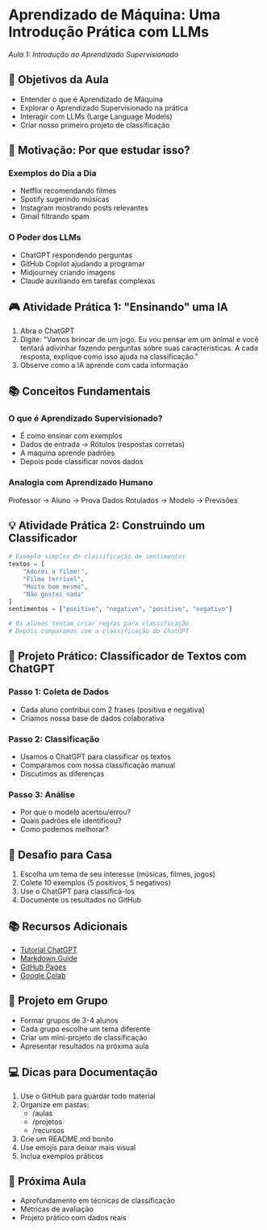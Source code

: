 # Aprendizado de Máquina: Uma Introdução Prática com LLMs
*Aula 1: Introdução ao Aprendizado Supervisionado*

## 🎯 Objetivos da Aula
- Entender o que é Aprendizado de Máquina
- Explorar o Aprendizado Supervisionado na prática
- Interagir com LLMs (Large Language Models)
- Criar nosso primeiro projeto de classificação

## 🤔 Motivação: Por que estudar isso?

### Exemplos do Dia a Dia
- Netflix recomendando filmes
- Spotify sugerindo músicas
- Instagram mostrando posts relevantes
- Gmail filtrando spam

### O Poder dos LLMs
- ChatGPT respondendo perguntas
- GitHub Copilot ajudando a programar
- Midjourney criando imagens
- Claude auxiliando em tarefas complexas

## 🎮 Atividade Prática 1: "Ensinando" uma IA
1. Abra o ChatGPT
2. Digite: "Vamos brincar de um jogo. Eu vou pensar em um animal e você tentará adivinhar fazendo perguntas sobre suas características. A cada resposta, explique como isso ajuda na classificação."
3. Observe como a IA aprende com cada informação

## 📚 Conceitos Fundamentais

### O que é Aprendizado Supervisionado?
- É como ensinar com exemplos
- Dados de entrada → Rótulos (respostas corretas)
- A máquina aprende padrões
- Depois pode classificar novos dados

### Analogia com Aprendizado Humano
Professor → Aluno → Prova
Dados Rotulados → Modelo → Previsões

## 💡 Atividade Prática 2: Construindo um Classificador
```python
# Exemplo simples de classificação de sentimentos
textos = [
    "Adorei o filme!",
    "Filme terrível",
    "Muito bom mesmo",
    "Não gostei nada"
]
sentimentos = ["positivo", "negativo", "positivo", "negativo"]

# Os alunos tentam criar regras para classificação
# Depois comparamos com a classificação do ChatGPT
```

## 🔨 Projeto Prático: Classificador de Textos com ChatGPT

### Passo 1: Coleta de Dados
- Cada aluno contribui com 2 frases (positiva e negativa)
- Criamos nossa base de dados colaborativa

### Passo 2: Classificação
- Usamos o ChatGPT para classificar os textos
- Comparamos com nossa classificação manual
- Discutimos as diferenças

### Passo 3: Análise
- Por que o modelo acertou/errou?
- Quais padrões ele identificou?
- Como podemos melhorar?

## 🎯 Desafio para Casa
1. Escolha um tema de seu interesse (músicas, filmes, jogos)
2. Colete 10 exemplos (5 positivos, 5 negativos)
3. Use o ChatGPT para classificá-los
4. Documente os resultados no GitHub

## 📚 Recursos Adicionais
- [Tutorial ChatGPT](https://github.com/openai/chatgpt-tutorial)
- [Markdown Guide](https://www.markdownguide.org/)
- [GitHub Pages](https://pages.github.com/)
- [Google Colab](https://colab.research.google.com/)

## 🤝 Projeto em Grupo
- Formar grupos de 3-4 alunos
- Cada grupo escolhe um tema diferente
- Criar um mini-projeto de classificação
- Apresentar resultados na próxima aula

## 💻 Dicas para Documentação
1. Use o GitHub para guardar todo material
2. Organize em pastas:
   - /aulas
   - /projetos
   - /recursos
3. Crie um README.md bonito
4. Use emojis para deixar mais visual
5. Inclua exemplos práticos

## 🌟 Próxima Aula
- Aprofundamento em técnicas de classificação
- Métricas de avaliação
- Projeto prático com dados reais